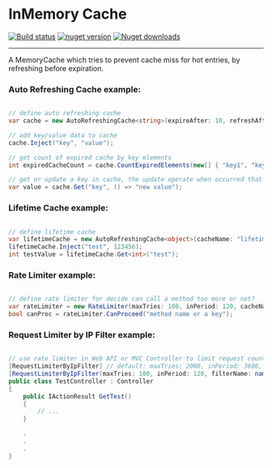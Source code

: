 # InMemory Cache

[![Build status](https://ci.appveyor.com/api/projects/status/vpt1d9biulupim04?svg=true)](https://ci.appveyor.com/project/Behzadkhosravifar/inmemory)
[![nuget version](https://img.shields.io/nuget/v/inmemory.svg)](https://www.nuget.org/packages/InMemory)
[![Nuget downloads](http://img.shields.io/nuget/dt/inmemory.svg)](https://www.nuget.org/packages/inmemory/)

----------------------------------------------------

A MemoryCache which tries to prevent cache miss for hot entries, by refreshing before expiration.

### Auto Refreshing Cache example:

```C#

// define auto refreshing cache
var cache = new AutoRefreshingCache<string>(expireAfter: 10, refreshAfter: 8, cacheName: "shortTimeCache");

// add key/value data to cache
cache.Inject("key", "value");

// get count of expired cache by key elements
int expiredCacheCount = cache.CountExpiredElements(new[] { "key1", "key2", "key3", "key4" });

// get or update a key in cache, the update operate when occurred that cache was expired, else get old value.
var value = cache.Get("key", () => "new value");
```

### Lifetime Cache example:

```C#

// define lifetime cache
var lifetimeCache = new AutoRefreshingCache<object>(cacheName: "lifetimeCache");
lifetimeCache.Inject("test", 123456);
int testValue = lifetimeCache.Get<int>("test");
```

### Rate Limiter example:

```C#

// define rate limiter for decide can call a method too more or not?
var rateLimiter = new RateLimiter(maxTries: 100, inPeriod: 120, cacheName: "rateLimiterCache");
bool canProc = rateLimiter.CanProceed("method name or a key");
```

### Request Limiter by IP Filter example:

```C#

// use rate limiter in Web API or MVC Controller to limit request count for all actions by IP filtering
[RequestLimiterByIpFilter] // default: maxTries: 2000, inPeriod: 3600, filterName: nameof(RequestLimiterByIpFilterAttribute)
[RequestLimiterByIpFilter(maxTries: 100, inPeriod: 120, filterName: nameof(TestController))] // customized
public class TestController : Controller
{
	public IActionResult GetTest()
	{
		// ...
	}

	.
	.
	.
}
```